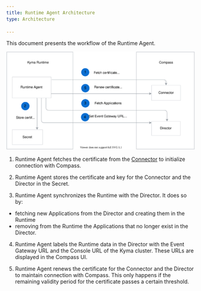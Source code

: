 ```yaml
---
title: Runtime Agent Architecture
type: Architecture

---
```


This document presents the workflow of the Runtime Agent.

![Runtime Agent architecture](./assets/runtime-agent-architecture.svg)

1. Runtime Agent fetches the certificate from the [Connector](https://github.com/kyma-incubator/compass/blob/master/docs/connector/02-01-connector-service.md) to initialize connection with Compass.

2. Runtime Agent stores the certificate and key for the Connector and the Director in the Secret.

3. Runtime Agent synchronizes the Runtime with the Director. It does so by:
 - fetching new Applications from the Director and creating them in the Runtime
 - removing from the Runtime the Applications that no longer exist in the Director.

4. Runtime Agent labels the Runtime data in the Director with the Event Gateway URL and the Console URL of the Kyma cluster. These URLs are displayed in the Compass UI.

5. Runtime Agent renews the certificate for the Connector and the Director to maintain connection with Compass. This only happens if the remaining validity period for the certificate passes a certain threshold.
